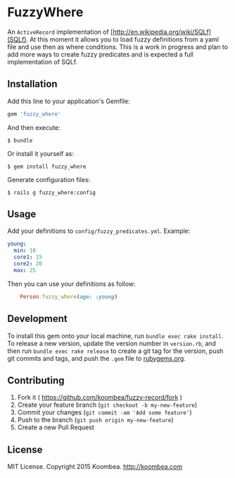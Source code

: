 # FuzzyWhere

An `ActiveRecord` implementation of [http://en.wikipedia.org/wiki/SQLf](SQLf).
At this moment it allows you to load fuzzy definitions from a yaml file and use then as where conditions.
This is a work in progress and plan to add more ways to create fuzzy predicates and is expected a full implementation of SQLf.

## Installation

Add this line to your application's Gemfile:

```ruby
gem 'fuzzy_where'
```

And then execute:

    $ bundle

Or install it yourself as:

    $ gem install fuzzy_where

Generate configuration files:

    $ rails g fuzzy_where:config

## Usage

Add your definitions to `config/fuzzy_predicates.yml`.
Example:
```yaml
young:
  min: 10
  core1: 15
  core2: 20
  max: 25
```

Then you can use your definitions as follow:
```ruby
    Person.fuzzy_where(age: :young)
```

## Development

To install this gem onto your local machine, run `bundle exec rake install`.
To release a new version, update the version number in `version.rb`,
and then run `bundle exec rake release` to create a git tag for the version, push git commits and tags,
and push the `.gem` file to [rubygems.org](https://rubygems.org).

## Contributing

1. Fork it ( https://github.com/koombea/fuzzy-record/fork )
2. Create your feature branch (`git checkout -b my-new-feature`)
3. Commit your changes (`git commit -am 'Add some feature'`)
4. Push to the branch (`git push origin my-new-feature`)
5. Create a new Pull Request

## License

MIT License. Copyright 2015 Koombea. http://koombea.com
